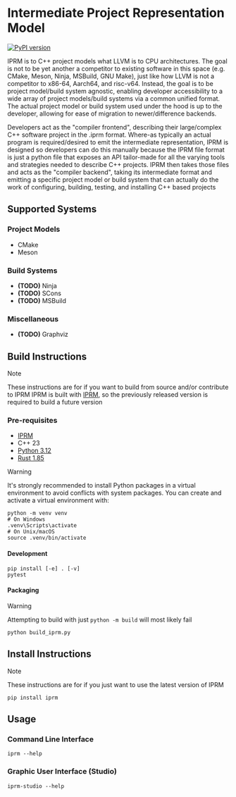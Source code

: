 # Intermediate Project Representation Model

[![PyPI version](https://img.shields.io/pypi/v/iprm.svg)](https://pypi.org/project/iprm/)

IPRM is to C++ project models what LLVM is to CPU architectures.
The goal is not to be yet another a competitor to existing software in this space (e.g. CMake, Meson, Ninja, MSBuild,
GNU Make), just like
how LLVM is not a competitor to x86-64, Aarch64, and risc-v64. Instead, the goal is to be project
model/build system agnostic, enabling developer accessibility to a wide array of project
models/build systems via a common unified format. The actual project model or build
system used under the hood is up to the developer, allowing for ease of migration to
newer/difference backends.

Developers act as the "compiler frontend", describing their large/complex C++ software project
in the .iprm format. Where-as typically an actual program is required/desired to emit the
intermediate representation, IPRM is designed so developers can do this manually because the
IPRM file format is just a python file that exposes an API tailor-made for all the varying tools
and strategies needed to describe C++ projects. IPRM then takes those files and acts as
the "compiler backend", taking its intermediate format and emitting a specific project model or
build system that can actually do the work of configuring, building, testing, and installing
C++ based projects

## Supported Systems

### Project Models

- CMake
- Meson

### Build Systems

- **(TODO)** Ninja
- **(TODO)** SCons
- **(TODO)** MSBuild

### Miscellaneous 

- **(TODO)** Graphviz

## Build Instructions
> [!NOTE]
> These instructions are for if you want to build from source and/or contribute to IPRM
> IPRM is built with [IPRM](https://pypi.org/project/iprm/), so the previously released version is required to build a future version

### Pre-requisites
- [IPRM](https://pypi.org/project/iprm/)
- C++ 23
- [Python 3.12](https://www.python.org/downloads/)
- [Rust 1.85](https://rustup.rs/)

> [!WARNING]
> It's strongly recommended to install Python packages in a virtual environment to avoid conflicts with system
packages. You can create and activate a virtual environment with:
> ```
> python -m venv venv
> # On Windows
> .venv\Scripts\activate
> # On Unix/macOS
> source .venv/bin/activate
> ```

#### Development
```
pip install [-e] . [-v]
pytest
```

#### Packaging
> [!WARNING]
> Attempting to build with just `python -m build` will most likely fail
```
python build_iprm.py
```

## Install Instructions
> [!NOTE]
> These instructions are for if you just want to use the latest version of IPRM

```
pip install iprm
```

## Usage
### Command Line Interface
`iprm --help`

### Graphic User Interface (Studio)
`iprm-studio --help`
